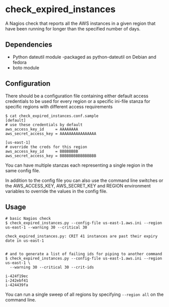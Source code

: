 # check_expired_instances #

A Nagios check that reports all the AWS instances in a
given region that have been running for longer than the specified
number of days.

## Dependencies

 * Python dateutil module
 -packaged as python-dateutil on Debian and fedora
 * boto module

## Configuration

There should be a configuration file containing either default access
credentials to be used for every region or a specific ini-file stanza for
specific regions with different access requirements

    $ cat check_expired_instances.conf.sample
    [default]
    # use these credentials by default
    aws_access_key_id     = AAAAAAAA
    aws_secret_access_key = AAAAAAAAAAAAAAAA

    [us-east-1]
    # override the creds for this region
    aws_access_key_id     = BBBBBBBB
    aws_secret_access_key = BBBBBBBBBBBBBBBB

You can have multiple stanzas each representing a single region in the same
config file.

In addition to the config file you can also use the command line switches
or the AWS_ACCESS_KEY, AWS_SECRET_KEY and REGION environment variables
to override the values in the config file.

## Usage

    # basic Nagios check
    $ check_expired_instances.py --config-file us-east-1.aws.ini --region us-east-1 --warning 30 --critical 30

    check_expired_instances.py: CRIT 41 instances are past their expiry date in us-east-1


    # and to generate a list of failing ids for piping to another command
    $ check_expired_instances.py --config-file us-east-1.aws.ini --region us-east-1 \
      --warning 30 --critical 30 --crit-ids

    i-424f19ec
    i-242ebf41
    i-424439fa

You can run a single sweep of all regions by specifying `--region all` on
the command line.
